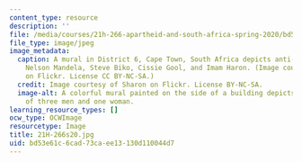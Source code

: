 ```yaml
---
content_type: resource
description: ''
file: /media/courses/21h-266-apartheid-and-south-africa-spring-2020/bd53e61c6cad73caee13130d110044d7_21H-266s20.jpg
file_type: image/jpeg
image_metadata:
  caption: A mural in District 6, Cape Town, South Africa depicts anti-apartheid activists
    Nelson Mandela, Steve Biko, Cissie Gool, and Imam Haron. (Image courtesy of [Sharon](https://www.flickr.com/photos/10584185@N03/2677441104/in/photolist-pkqhHg-PEcXw-PEbG3-PEcx9-PEMci-fPyR9Q-PEaVS-PEbgW-55wub2-EKLjT-55wtXg-55AFYf-aW7Dkc-7CeMSo-55AFb3-55AEib-55wsX8-55ww5X-55wxcD-55AGH3-55AFzq-55wwYk-55AHnu-55ABFd-55AGiG-55Awws-55AxBq-55AwNA-se9VND-55AAdQ-55AzXE-55ACn5-4qHKa3-55ACKq-4qHJQ5-9LaxGi-55ADhw-4qHKpf-dhZvwV-39YVMG-dhZvSK-4qHKKf-5wwc3K-dhZvFF-4qPdZo)
    on Flickr. License CC BY-NC-SA.)
  credit: Image courtesy of Sharon on Flickr. License BY-NC-SA.
  image-alt: A colorful mural painted on the side of a building depicts the faces
    of three men and one woman.
learning_resource_types: []
ocw_type: OCWImage
resourcetype: Image
title: 21H-266s20.jpg
uid: bd53e61c-6cad-73ca-ee13-130d110044d7
---
```

